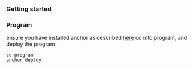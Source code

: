 ### Getting started

### Program

ensure you have installed anchor as described [here](https://project-serum.github.io/anchor/getting-started/installation.html#install-rust)
cd into program, and deploy the program

```
cd program
anchor deploy
```
